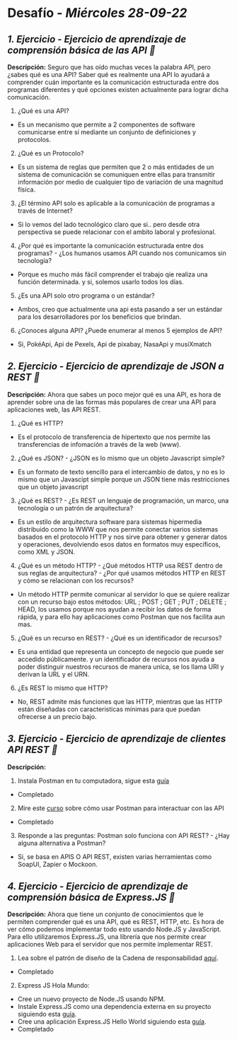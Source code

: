# Desafío - *Miércoles 28-09-22*

## *1. Ejercicio - Ejercicio de aprendizaje de comprensión básica de las API 🧠*

**Descripción:** Seguro que has oído muchas veces la palabra API, pero ¿sabes qué es una API?
Saber qué es realmente una API lo ayudará a comprender cuán importante es la comunicación estructurada entre dos programas diferentes y qué opciones existen actualmente para lograr dicha comunicación.

1. ¿Qué es una API?
  - Es un mecanismo que permite a 2 componentes de software comunicarse entre sí mediante un conjunto de definiciones y protocolos.
2. ¿Qué es un Protocolo?
  - Es un sistema de reglas que permiten que 2 o más entidades de un sistema de comunicación se comuniquen entre ellas para transmitir información por medio de cualquier tipo de variación de una magnitud física.
3. ¿El término API solo es aplicable a la comunicación de programas a través de Internet?
  - Si lo vemos del lado tecnológico claro que si.. pero desde otra perspectiva se puede relacionar con el ambito laboral y profesional.
4. ¿Por qué es importante la comunicación estructurada entre dos programas? - ¿Los humanos usamos API cuando nos comunicamos sin tecnología?
  - Porque es mucho más fácil comprender el trabajo qie realiza una función determinada. y si, solemos usarlo todos los días.
5. ¿Es una API solo otro programa o un estándar?
  - Ambos, creo que actualmente una api esta pasando a ser un estándar para los desarrolladores por los beneficios que brindan.
6. ¿Conoces alguna API? ¿Puede enumerar al menos 5 ejemplos de API?
  - Si, PokéApi, Api de Pexels, Api de pixabay, NasaApi y musiXmatch

## *2. Ejercicio - Ejercicio de aprendizaje de JSON a REST 🧠*

**Descripción:** Ahora que sabes un poco mejor qué es una API, es hora de aprender sobre una de las formas más populares de crear una API para aplicaciones web, las API REST.

1. ¿Qué es HTTP?
  - Es el protocolo de transferencia de hipertexto que nos permite las transferencias de infomación a través de la web (www).
2. ¿Qué es JSON? - ¿JSON es lo mismo que un objeto Javascript simple?
  - Es un formato de texto sencillo para el intercambio de datos, y no es lo mismo que un Javascipt simple porque un JSON tiene más restricciones que un objeto javascript
3. ¿Qué es REST? - ¿Es REST un lenguaje de programación, un marco, una tecnología o un patrón de arquitectura?
  - Es un estilo de arquitectura software para sistemas hipermedia distribuido como la WWW que nos permite conectar varios sistemas basados en el protocolo HTTP y nos sirve para obtener y generar datos y operaciones, devolviendo esos datos en formatos muy específicos, como XML y JSON.
4. ¿Qué es un método HTTP? - ¿Qué métodos HTTP usa REST dentro de sus reglas de arquitectura? - ¿Por qué usamos métodos HTTP en REST y cómo se relacionan con los recursos?
  - Un método HTTP permite comunicar al servidor lo que se quiere realizar con un recurso bajo estos métodos: URL ; POST ; GET ; PUT ; DELETE ; HEAD, los usamos porque nos ayudan a recibir los datos de forma rápida, y para ello hay aplicaciones como Postman que nos facilita aun mas.
5. ¿Qué es un recurso en REST? - ¿Qué es un identificador de recursos?
  - Es una entidad que representa un concepto de negocio que puede ser accedido públicamente. y un identificador de recursos nos ayuda a poder distinguir nuestros recursos de manera unica, se los llama URI y derivan la URL y el URN.
6. ¿Es REST lo mismo que HTTP?
  - No, REST admite más funciones que las HTTP, mientras que las HTTP están diseñadas con caracteristicas mínimas para que puedan ofrecerse a un precio bajo.

## *3. Ejercicio - Ejercicio de aprendizaje de clientes API REST 🧠*

**Descripción:** 

1. Instala Postman en tu computadora, sigue esta [guía](https://learning.postman.com/docs/getting-started/installation-and-updates/) 
  - Completado
2. Mire este [curso](https://www.youtube.com/watch?v=VywxIQ2ZXw4) sobre cómo usar Postman para interactuar con las API
  - Completado
3. Responde a las preguntas: Postman solo funciona con API REST? - ¿Hay alguna alternativa a Postman?
  - Si, se basa en APIS O API REST, existen varias herramientas como SoapUI, Zapier o Mockoon.

## *4. Ejercicio - Ejercicio de aprendizaje de comprensión básica de Express.JS 🧠*

**Descripción:** Ahora que tiene un conjunto de conocimientos que le permiten comprender qué es una API, qué es REST, HTTP, etc. Es hora de ver cómo podemos implementar todo esto usando Node.JS y JavaScript. Para ello utilizaremos Express.JS, una librería que nos permite crear aplicaciones Web para el servidor que nos permite implementar REST.

1. Lea sobre el patrón de diseño de la Cadena de responsabilidad [aquí](https://refactoring.guru/es/design-patterns/chain-of-responsibility).
  - Completado
2. Express JS Hola Mundo:
  - Cree un nuevo proyecto de Node.JS usando NPM.
  - Instale Express.JS como una dependencia externa en su proyecto siguiendo esta [guía](https://expressjs.com/es/starter/installing.html).
  - Cree una aplicación Express.JS Hello World siguiendo esta [guía](https://expressjs.com/es/starter/hello-world.html).
- Completado
